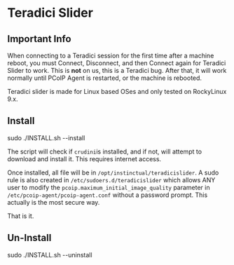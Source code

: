 
# Teradici Slider

  

## Important Info

When connecting to a Teradici session for the first time after a machine reboot, you must Connect, Disconnect, and then Connect again for Teradici Slider to work. This is **not** on us, this is a Teradici bug. After that, it will work normally until PCoIP Agent is restarted, or the machine is rebooted.

Teradici slider is made for Linux based OSes and only tested on RockyLinux 9.x.

## Install
sudo ./INSTALL.sh --install

The script will check if `crudini`is installed, and if not, will attempt to download and install it.  This requires internet access.

Once installed, all file will be in `/opt/instinctual/teradicislider`. 
A sudo rule is also created in `/etc/sudoers.d/teradicislider` which allows ANY user to modify the `pcoip.maximum_initial_image_quality` parameter in `/etc/pcoip-agent/pcoip-agent.conf` without a password prompt.  This actually is the most secure way.

That is it.

## Un-Install
sudo ./INSTALL.sh --uninstall
